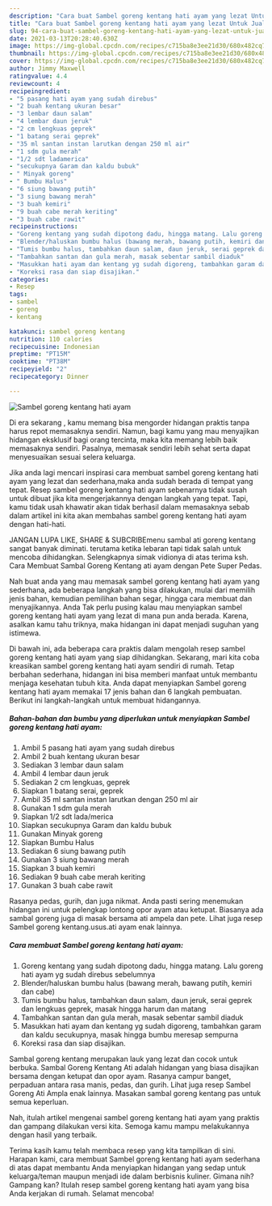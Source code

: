 ```yaml
---
description: "Cara buat Sambel goreng kentang hati ayam yang lezat Untuk Jualan"
title: "Cara buat Sambel goreng kentang hati ayam yang lezat Untuk Jualan"
slug: 94-cara-buat-sambel-goreng-kentang-hati-ayam-yang-lezat-untuk-jualan
date: 2021-03-13T20:28:40.630Z
image: https://img-global.cpcdn.com/recipes/c715ba8e3ee21d30/680x482cq70/sambel-goreng-kentang-hati-ayam-foto-resep-utama.jpg
thumbnail: https://img-global.cpcdn.com/recipes/c715ba8e3ee21d30/680x482cq70/sambel-goreng-kentang-hati-ayam-foto-resep-utama.jpg
cover: https://img-global.cpcdn.com/recipes/c715ba8e3ee21d30/680x482cq70/sambel-goreng-kentang-hati-ayam-foto-resep-utama.jpg
author: Jimmy Maxwell
ratingvalue: 4.4
reviewcount: 4
recipeingredient:
- "5 pasang hati ayam yang sudah direbus"
- "2 buah kentang ukuran besar"
- "3 lembar daun salam"
- "4 lembar daun jeruk"
- "2 cm lengkuas geprek"
- "1 batang serai geprek"
- "35 ml santan instan larutkan dengan 250 ml air"
- "1 sdm gula merah"
- "1/2 sdt ladamerica"
- "secukupnya Garam dan kaldu bubuk"
- " Minyak goreng"
- " Bumbu Halus"
- "6 siung bawang putih"
- "3 siung bawang merah"
- "3 buah kemiri"
- "9 buah cabe merah keriting"
- "3 buah cabe rawit"
recipeinstructions:
- "Goreng kentang yang sudah dipotong dadu, hingga matang. Lalu goreng hati ayam yg sudah direbus sebelumnya"
- "Blender/haluskan bumbu halus (bawang merah, bawang putih, kemiri dan cabe)"
- "Tumis bumbu halus, tambahkan daun salam, daun jeruk, serai geprek dan lengkuas geprek, masak hingga harum dan matang"
- "Tambahkan santan dan gula merah, masak sebentar sambil diaduk"
- "Masukkan hati ayam dan kentang yg sudah digoreng, tambahkan garam dan kaldu secukupnya, masak hingga bumbu meresap sempurna"
- "Koreksi rasa dan siap disajikan."
categories:
- Resep
tags:
- sambel
- goreng
- kentang

katakunci: sambel goreng kentang 
nutrition: 110 calories
recipecuisine: Indonesian
preptime: "PT15M"
cooktime: "PT38M"
recipeyield: "2"
recipecategory: Dinner

---
```



![Sambel goreng kentang hati ayam](https://img-global.cpcdn.com/recipes/c715ba8e3ee21d30/680x482cq70/sambel-goreng-kentang-hati-ayam-foto-resep-utama.jpg)

Di era  sekarang , kamu memang bisa mengorder hidangan praktis tanpa harus repot memasaknya sendiri. Namun, bagi kamu yang mau menyajikan hidangan eksklusif bagi orang tercinta, maka kita memang lebih baik memasaknya sendiri. Pasalnya, memasak sendiri lebih sehat serta dapat menyesuaikan sesuai selera keluarga.

Jika anda lagi mencari inspirasi cara membuat sambel goreng kentang hati ayam yang lezat dan sederhana,maka anda sudah berada di tempat yang tepat. Resep sambel goreng kentang hati ayam  sebenarnya tidak susah untuk dibuat jika kita mengerjakannya dengan langkah yang tepat. Tapi, kamu tidak usah khawatir akan tidak berhasil dalam memasaknya 
sebab dalam artikel ini kita akan membahas sambel goreng kentang hati ayam dengan hati-hati.  

JANGAN LUPA LIKE, SHARE &amp; SUBCRIBEmenu sambal ati goreng kentang sangat banyak diminati. terutama ketika lebaran tapi tidak salah untuk mencoba dihidangkan. Selengkapnya simak vidionya di atas terima ksh. Cara Membuat Sambal Goreng Kentang ati ayam dengan Pete Super Pedas.

Nah buat anda yang mau memasak sambel goreng kentang hati ayam yang sederhana, ada beberapa langkah yang bisa dilakukan, mulai dari memilih jenis bahan, kemudian pemilihan bahan segar, hingga cara membuat dan menyajikannya. Anda Tak perlu pusing kalau mau menyiapkan sambel goreng kentang hati ayam yang lezat di mana pun anda berada. Karena, asalkan kamu  tahu triknya, maka hidangan ini dapat menjadi suguhan yang istimewa.

Di bawah ini, ada beberapa cara praktis  dalam mengolah resep sambel goreng kentang hati ayam yang siap dihidangkan. Sekarang, mari kita coba kreasikan sambel goreng kentang hati ayam sendiri di rumah. Tetap berbahan sederhana, hidangan ini bisa memberi manfaat untuk membantu menjaga kesehatan tubuh kita. Anda dapat menyiapkan Sambel goreng kentang hati ayam memakai 17 jenis bahan dan 6 langkah pembuatan. Berikut ini langkah-langkah untuk membuat hidangannya.

<!--inarticleads1-->

##### Bahan-bahan dan bumbu yang diperlukan untuk menyiapkan Sambel goreng kentang hati ayam:

1. Ambil 5 pasang hati ayam yang sudah direbus
1. Ambil 2 buah kentang ukuran besar
1. Sediakan 3 lembar daun salam
1. Ambil 4 lembar daun jeruk
1. Sediakan 2 cm lengkuas, geprek
1. Siapkan 1 batang serai, geprek
1. Ambil 35 ml santan instan larutkan dengan 250 ml air
1. Gunakan 1 sdm gula merah
1. Siapkan 1/2 sdt lada/merica
1. Siapkan secukupnya Garam dan kaldu bubuk
1. Gunakan  Minyak goreng
1. Siapkan  Bumbu Halus
1. Sediakan 6 siung bawang putih
1. Gunakan 3 siung bawang merah
1. Siapkan 3 buah kemiri
1. Sediakan 9 buah cabe merah keriting
1. Gunakan 3 buah cabe rawit


Rasanya pedas, gurih, dan juga nikmat. Anda pasti sering menemukan hidangan ini untuk pelengkap lontong opor ayam atau ketupat. Biasanya ada sambal goreng juga di masak bersama ati ampela dan pete. Lihat juga resep Sambel goreng kentang.usus.ati ayam enak lainnya. 

<!--inarticleads2-->

##### Cara membuat Sambel goreng kentang hati ayam:

1. Goreng kentang yang sudah dipotong dadu, hingga matang. Lalu goreng hati ayam yg sudah direbus sebelumnya
1. Blender/haluskan bumbu halus (bawang merah, bawang putih, kemiri dan cabe)
1. Tumis bumbu halus, tambahkan daun salam, daun jeruk, serai geprek dan lengkuas geprek, masak hingga harum dan matang
1. Tambahkan santan dan gula merah, masak sebentar sambil diaduk
1. Masukkan hati ayam dan kentang yg sudah digoreng, tambahkan garam dan kaldu secukupnya, masak hingga bumbu meresap sempurna
1. Koreksi rasa dan siap disajikan.


Sambal goreng kentang merupakan lauk yang lezat dan cocok untuk berbuka. Sambal Goreng Kentang Ati adalah hidangan yang biasa disajikan bersama dengan ketupat dan opor ayam. Rasanya campur banget, perpaduan antara rasa manis, pedas, dan gurih. Lihat juga resep Sambel Goreng Ati Ampla enak lainnya. Masakan sambal goreng kentang pas untuk semua keperluan. 

Nah, itulah artikel mengenai  sambel goreng kentang hati ayam  yang praktis dan gampang dilakukan versi kita. Semoga kamu mampu melakukannya dengan hasil yang terbaik. 

Terima kasih kamu telah membaca resep yang kita tampilkan di sini. Harapan kami, cara membuat  Sambel goreng kentang hati ayam sederhana di atas dapat membantu Anda menyiapkan hidangan yang sedap untuk keluarga/teman maupun menjadi ide dalam berbisnis kuliner. Gimana nih? Gampang kan? Itulah resep sambel goreng kentang hati ayam yang bisa Anda kerjakan di rumah. Selamat mencoba!

